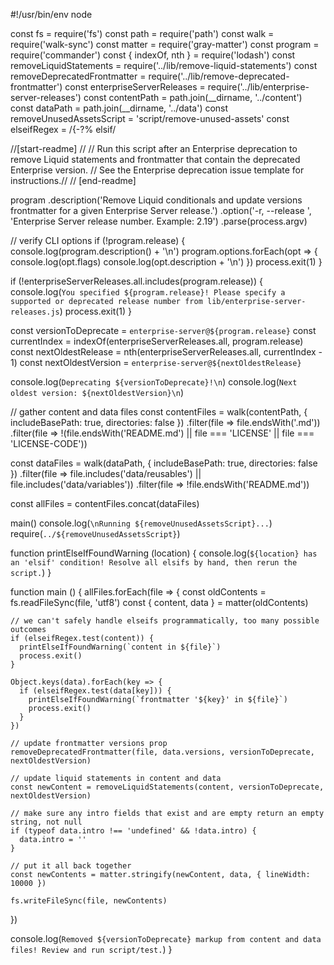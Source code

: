 #!/usr/bin/env node

const fs = require('fs')
const path = require('path')
const walk = require('walk-sync')
const matter = require('gray-matter')
const program = require('commander')
const { indexOf, nth } = require('lodash')
const removeLiquidStatements = require('../lib/remove-liquid-statements')
const removeDeprecatedFrontmatter = require('../lib/remove-deprecated-frontmatter')
const enterpriseServerReleases = require('../lib/enterprise-server-releases')
const contentPath = path.join(__dirname, '../content')
const dataPath = path.join(__dirname, '../data')
const removeUnusedAssetsScript = 'script/remove-unused-assets'
const elseifRegex = /{-?% elsif/

//[start-readme]
//
// Run this script after an Enterprise deprecation to remove Liquid statements and frontmatter that contain the deprecated Enterprise version.
// See the Enterprise deprecation issue template for instructions.//
//
[end-readme]

program
  .description('Remove Liquid conditionals and update versions frontmatter for a given Enterprise Server release.')
  .option('-r, --release <NUMBER>', 'Enterprise Server release number. Example: 2.19')
  .parse(process.argv)

// verify CLI options
if (!program.release) {
  console.log(program.description() + '\n')
  program.options.forEach(opt => {
    console.log(opt.flags)
    console.log(opt.description + '\n')
  })
  process.exit(1)
}

if (!enterpriseServerReleases.all.includes(program.release)) {
  console.log(`You specified ${program.release}! Please specify a supported or deprecated release number from lib/enterprise-server-releases.js`)
  process.exit(1)
}

const versionToDeprecate = `enterprise-server@${program.release}`
const currentIndex = indexOf(enterpriseServerReleases.all, program.release)
const nextOldestRelease = nth(enterpriseServerReleases.all, currentIndex - 1)
const nextOldestVersion = `enterprise-server@${nextOldestRelease}`

console.log(`Deprecating ${versionToDeprecate}!\n`)
console.log(`Next oldest version: ${nextOldestVersion}\n`)

// gather content and data files
const contentFiles = walk(contentPath, { includeBasePath: true, directories: false })
  .filter(file => file.endsWith('.md'))
  .filter(file => !(file.endsWith('README.md') || file === 'LICENSE' || file === 'LICENSE-CODE'))

const dataFiles = walk(dataPath, { includeBasePath: true, directories: false })
  .filter(file => file.includes('data/reusables') || file.includes('data/variables'))
  .filter(file => !file.endsWith('README.md'))

const allFiles = contentFiles.concat(dataFiles)

main()
console.log(`\nRunning ${removeUnusedAssetsScript}...`)
require(`../${removeUnusedAssetsScript}`)

function printElseIfFoundWarning (location) {
  console.log(`${location} has an 'elsif' condition! Resolve all elsifs by hand, then rerun the script.`)
}

function main () {
  allFiles.forEach(file => {
    const oldContents = fs.readFileSync(file, 'utf8')
    const { content, data } = matter(oldContents)

    // we can't safely handle elseifs programmatically, too many possible outcomes
    if (elseifRegex.test(content)) {
      printElseIfFoundWarning(`content in ${file}`)
      process.exit()
    }

    Object.keys(data).forEach(key => {
      if (elseifRegex.test(data[key])) {
        printElseIfFoundWarning(`frontmatter '${key}' in ${file}`)
        process.exit()
      }
    })

    // update frontmatter versions prop
    removeDeprecatedFrontmatter(file, data.versions, versionToDeprecate, nextOldestVersion)

    // update liquid statements in content and data
    const newContent = removeLiquidStatements(content, versionToDeprecate, nextOldestVersion)

    // make sure any intro fields that exist and are empty return an empty string, not null
    if (typeof data.intro !== 'undefined' && !data.intro) {
      data.intro = ''
    }

    // put it all back together
    const newContents = matter.stringify(newContent, data, { lineWidth: 10000 })

    fs.writeFileSync(file, newContents)
  })

  console.log(`Removed ${versionToDeprecate} markup from content and data files! Review and run script/test.`)
}

